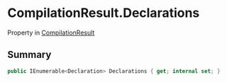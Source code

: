 # CompilationResult.Declarations

Property in [CompilationResult](api/csharp/yarn.compiler.compilationresult.md)

## Summary



```csharp
public IEnumerable<Declaration> Declarations { get; internal set; }
```

